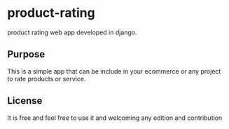 # product-rating
product rating web app developed in django.

## Purpose
This is a simple app that can be include in your ecommerce or any project to rate products or service.

## License
It is free and feel free to use it and welcoming any edition and contribution
